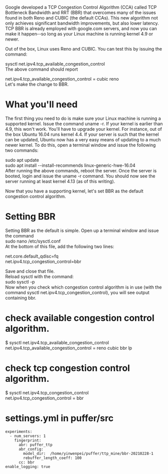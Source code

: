 Google developed a TCP Congestion Control Algorithm (CCA) called TCP Bottleneck Bandwidth and RRT (BBR) that overcomes many of the issues found in both Reno and CUBIC (the default CCAs). This new algorithm not only achieves significant bandwidth improvements, but also lower latency. TCP BBR is already employed with google.com servers, and now you can make it happen--so long as your Linux machine is running kernel 4.9 or newer.

Out of the box, Linux uses Reno and CUBIC. You can test this by issuing the command:

sysctl net.ipv4.tcp_available_congestion_control  
The above command should report  

net.ipv4.tcp_available_congestion_control = cubic reno  
Let's make the change to BBR.  
 
# What you'll need  
The first thing you need to do is make sure your Linux machine is running a supported kernel. Issue the command uname -r. If your kernel is earlier than 4.9, this won't work. You'll have to upgrade your kernel. For instance, out of the box Ubuntu 16.04 runs kernel 4.4. If your server is such that the kernel can be updated, Ubuntu now has a very easy means of updating to a much newer kernel. To do this, open a terminal window and issue the following two commands:  

sudo apt update  
sudo apt install --install-recommends linux-generic-hwe-16.04  
After running the above commands, reboot the server. Once the server is booted, login and issue the uname -r command. You should now see the server running at least kernel 4.13 (as of this writing).  

Now that you have a supporting kernel, let's set BBR as the default congestion control algorithm.

# Setting BBR 
Setting BBR as the default is simple. Open up a terminal window and issue the command  
sudo nano /etc/sysctl.conf  
At the bottom of this file, add the following two lines:  

net.core.default_qdisc=fq  
net.ipv4.tcp_congestion_control=bbr  

Save and close that file.  
Reload sysctl with the command:  
sudo sysctl -p  
Now when you check which congestion control algorithm is in use (with the command sysctl net.ipv4.tcp_congestion_control), you will see output containing bbr.     
# check available congestion control algorithm.  
$ sysctl net.ipv4.tcp_available_congestion_control  
net.ipv4.tcp_available_congestion_control = reno cubic bbr lp  
# check tcp congestion control algorithm.  
$ sysctl net.ipv4.tcp_congestion_control  
net.ipv4.tcp_congestion_control = bbr  

# settings.yml in puffer/src  
```
experiments:  
  - num_servers: 1  
    fingerprint:  
      abr: puffer_ttp  
      abr_config:  
        model_dir:  /home/yinwenpei/puffer/ttp_mine/bbr-20210228-1  
        rebuffer_length_coeff: 100  
      cc: bbr  
enable_logging: true  
```
